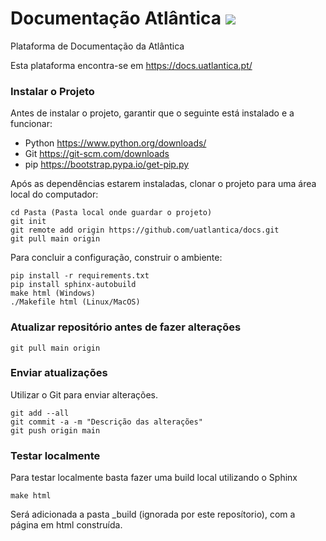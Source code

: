 # Documentação Atlântica ![](https://readthedocs.org/projects/documentacao-atlantica/badge/?version=latest)

Plataforma de Documentação da Atlântica

Esta plataforma encontra-se em https://docs.uatlantica.pt/


### Instalar o Projeto
Antes de instalar o projeto, garantir que o seguinte está instalado e a funcionar:

- Python https://www.python.org/downloads/
- Git https://git-scm.com/downloads
- pip https://bootstrap.pypa.io/get-pip.py
	
Após as dependências estarem instaladas, clonar o projeto para uma área local do computador:
```
cd Pasta (Pasta local onde guardar o projeto)
git init
git remote add origin https://github.com/uatlantica/docs.git
git pull main origin
```

Para concluir a configuração, construir o ambiente:

```
pip install -r requirements.txt
pip install sphinx-autobuild
make html (Windows)
./Makefile html (Linux/MacOS)
```

### Atualizar repositório antes de fazer alterações
```
git pull main origin
```

### Enviar atualizações

Utilizar o Git para enviar alterações.

```
git add --all
git commit -a -m "Descrição das alterações"
git push origin main
```

### Testar localmente

Para testar localmente basta fazer uma build local utilizando o Sphinx

```
make html
```

Será adicionada a pasta _build (ignorada por este reposítorio), com a página em html construída.
